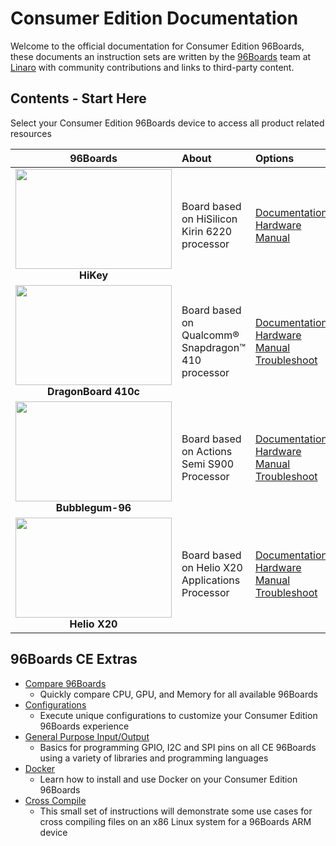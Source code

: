 # Consumer Edition Documentation

Welcome to the official documentation for Consumer Edition 96Boards, these documents an instruction sets are written by the [96Boards](https://www.96boards.org) team at [Linaro](http://www.linaro.org) with community contributions and links to third-party content.



## Contents - Start Here

Select your Consumer Edition 96Boards device to access all product related resources

| 96Boards  | About | Options | 
|:----:|:----|:----|
| <img src="http://i.imgur.com/uKfxuu5.jpg" data-canonical-src="http://i.imgur.com/uKfxuu5.jpg" width="250" height="160" /><br> **HiKey** | Board based on HiSilicon Kirin 6220 processor  | [Documentation]()<br>[Hardware Manual]()<br>[]()  |
| <img src="http://i.imgur.com/4a5GXRd.png" data-canonical-src="http://i.imgur.com/4a5GXRd.png" width="250" height="160" /><br> **DragonBoard 410c** | Board based on Qualcomm® Snapdragon™ 410 processor  | [Documentation]()<br>[Hardware Manual]()<br>[Troubleshoot]()|
| <img src="http://i.imgur.com/u08Wb6U.png" data-canonical-src="http://i.imgur.com/u08Wb6U.png" width="250" height="160" /><br>**Bubblegum-96** | Board based on Actions Semi S900 Processor  | [Documentation]()<br>[Hardware Manual]()<br>[Troubleshoot]()  |
<img src="http://i.imgur.com/ndacN8g.png" data-canonical-src="http://i.imgur.com/ndacN8g.png" width="250" height="160" /><br> **Helio X20** | Board based on Helio X20 Applications Processor  | [Documentation]()<br>[Hardware Manual]()<br>[Troubleshoot]()  |

## 96Boards CE Extras

- [Compare 96Boards](CE-Extras/Compare96BoardsCE.md)
   - Quickly compare CPU, GPU, and Memory for all available 96Boards
- [Configurations](CE-Extras/Configuration/README.md)
   - Execute unique configurations to customize your Consumer Edition 96Boards experience
- [General Purpose Input/Output](CE-Extras/GPIO/README.md)
   - Basics for programming GPIO, I2C and SPI pins on all CE 96Boards using a variety of libraries and programming languages
- [Docker](CE-Extras/DockerCE.md)
   - Learn how to install and use Docker on your Consumer Edition 96Boards
- [Cross Compile](../Extras/CrossCompile/README.md)
   - This small set of instructions will demonstrate some use cases for cross compiling files on an x86 Linux system for a 96Boards ARM device
